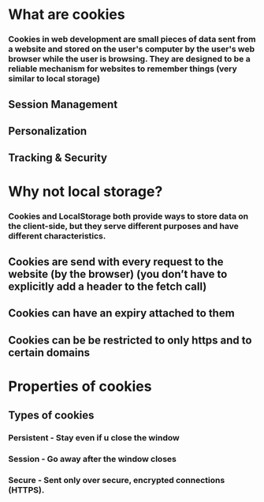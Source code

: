 # What are cookies

### Cookies in web development are small pieces of data sent from a website and stored on the user's computer by the user's web browser while the user is browsing. They are designed to be a reliable mechanism for websites to remember things (very similar to local storage)

## Session Management

## Personalization

## Tracking & Security

# Why not local storage?

### Cookies and LocalStorage both provide ways to store data on the client-side, but they serve different purposes and have different characteristics.

## Cookies are send with every request to the website (by the browser) (you don’t have to explicitly add a header to the fetch call)

## Cookies can have an expiry attached to them

## Cookies can be be restricted to only https and to certain domains

# Properties of cookies

## Types of cookies

### Persistent - Stay even if u close the window

### Session - Go away after the window closes

### Secure - Sent only over secure, encrypted connections (HTTPS).
